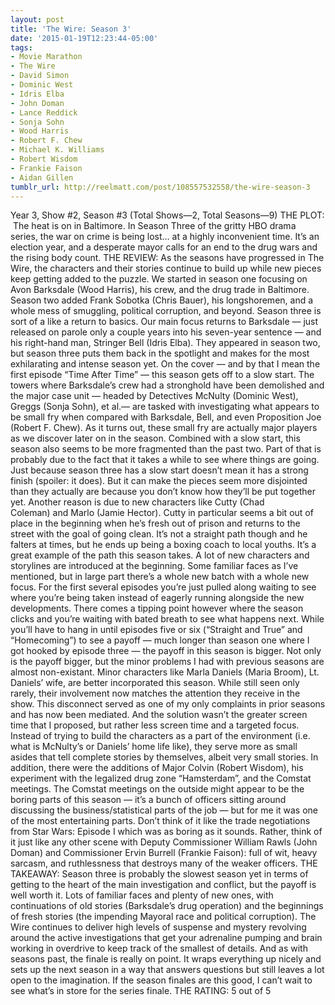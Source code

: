 ```yaml
---
layout: post
title: 'The Wire: Season 3'
date: '2015-01-19T12:23:44-05:00'
tags:
- Movie Marathon
- The Wire
- David Simon
- Dominic West
- Idris Elba
- John Doman
- Lance Reddick
- Sonja Sohn
- Wood Harris
- Robert F. Chew
- Michael K. Williams
- Robert Wisdom
- Frankie Faison
- Aidan Gillen
tumblr_url: http://reelmatt.com/post/108557532558/the-wire-season-3
---
```



Year 3, Show #2, Season #3 (Total Shows—2, Total Seasons—9)
THE PLOT:  The heat is on in Baltimore. In Season Three of the gritty HBO drama series, the war on crime is being lost… at a highly inconvenient time. It’s an election year, and a desperate mayor calls for an end to the drug wars and the rising body count.
THE REVIEW: As the seasons have progressed in The Wire, the characters and their stories continue to build up while new pieces keep getting added to the puzzle. We started in season one focusing on Avon Barksdale (Wood Harris), his crew, and the drug trade in Baltimore. Season two added Frank Sobotka (Chris Bauer), his longshoremen, and a whole mess of smuggling, political corruption, and beyond. Season three is sort of a like a return to basics. Our main focus returns to Barksdale — just released on parole only a couple years into his seven-year sentence — and his right-hand man, Stringer Bell (Idris Elba). They appeared in season two, but season three puts them back in the spotlight and makes for the most exhilarating and intense season yet.
On the cover — and by that I mean the first episode “Time After Time” — this season gets off to a slow start. The towers where Barksdale’s crew had a stronghold have been demolished and the major case unit — headed by Detectives McNulty (Dominic West), Greggs (Sonja Sohn), et al.— are tasked with investigating what appears to be small fry when compared with Barksdale, Bell, and even Proposition Joe (Robert F. Chew). As it turns out, these small fry are actually major players as we discover later on in the season.
Combined with a slow start, this season also seems to be more fragmented than the past two. Part of that is probably due to the fact that it takes a while to see where things are going. Just because season three has a slow start doesn’t mean it has a strong finish (spoiler: it does). But it can make the pieces seem more disjointed than they actually are because you don’t know how they’ll be put together yet. Another reason is due to new characters like Cutty (Chad Coleman) and Marlo (Jamie Hector). Cutty in particular seems a bit out of place in the beginning when he’s fresh out of prison and returns to the street with the goal of going clean. It’s not a straight path though and he falters at times, but he ends up being a boxing coach to local youths.
It’s a great example of the path this season takes. A lot of new characters and storylines are introduced at the beginning. Some familiar faces as I’ve mentioned, but in large part there’s a whole new batch with a whole new focus. For the first several episodes you’re just pulled along waiting to see where you’re being taken instead of eagerly running alongside the new developments. There comes a tipping point however where the season clicks and you’re waiting with bated breath to see what happens next. While you’ll have to hang in until episodes five or six (“Straight and True” and “Homecoming”) to see a payoff — much longer than season one where I got hooked by episode three — the payoff in this season is bigger.
Not only is the payoff bigger, but the minor problems I had with previous seasons are almost non-existant. Minor characters like Marla Daniels (Maria Broom), Lt. Daniels’ wife, are better incorporated this season. While still seen only rarely, their involvement now matches the attention they receive in the show. This disconnect served as one of my only complaints in prior seasons and has now been mediated. And the solution wasn’t the greater screen time that I proposed, but rather less screen time and a targeted focus. Instead of trying to build the characters as a part of the environment (i.e. what is McNulty’s or Daniels’ home life like), they serve more as small asides that tell complete stories by themselves, albeit very small stories.
In addition, there were the additions of Major Colvin (Robert Wisdom), his experiment with the legalized drug zone “Hamsterdam”, and the Comstat meetings. The Comstat meetings on the outside might appear to be the boring parts of this season — it’s a bunch of officers sitting around discussing the business/statistical parts of the job — but for me it was one of the most entertaining parts. Don’t think of it like the trade negotiations from Star Wars: Episode I which was as boring as it sounds. Rather, think of it just like any other scene with Deputy Commissioner William Rawls (John Doman) and Commissioner Ervin Burrell (Frankie Faison): full of wit, heavy sarcasm, and ruthlessness that destroys many of the weaker officers.
THE TAKEAWAY: Season three is probably the slowest season yet in terms of getting to the heart of the main investigation and conflict, but the payoff is well worth it. Lots of familiar faces and plenty of new ones, with continuations of old stories (Barksdale’s drug operation) and the beginnings of fresh stories (the impending Mayoral race and political corruption). The Wire continues to deliver high levels of suspense and mystery revolving around the active investigations that get your adrenaline pumping and brain working in overdrive to keep track of the smallest of details. And as with seasons past, the finale is really on point. It wraps everything up nicely and sets up the next season in a way that answers questions but still leaves a lot open to the imagination. If the season finales are this good, I can’t wait to see what’s in store for the series finale.
THE RATING: 5 out of 5
